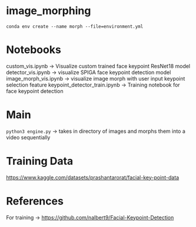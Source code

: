 # image_morphing

`conda env create --name morph --file=environment.yml`

# Notebooks
custom_vis.ipynb -> Visualize custom trained face keypoint ResNet18 model
detector_vis.ipynb -> visualize SPIGA face keypoint detection model
image_morph_vis.ipynb -> visualize image morph with user input keypoint selection feature
keypoint_detector_train.ipynb -> Training notebook for face keypoint detection

# Main
`python3 engine.py` -> takes in directory of images and morphs them into a video sequentially

# Training Data
https://www.kaggle.com/datasets/prashantarorat/facial-key-point-data

# References
For training -> https://github.com/nalbert9/Facial-Keypoint-Detection
